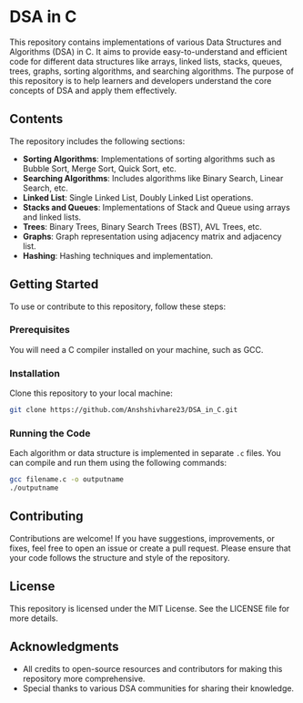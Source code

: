 # DSA in C

This repository contains implementations of various Data Structures and Algorithms (DSA) in C. It aims to provide easy-to-understand and efficient code for different data structures like arrays, linked lists, stacks, queues, trees, graphs, sorting algorithms, and searching algorithms. The purpose of this repository is to help learners and developers understand the core concepts of DSA and apply them effectively.

## Contents

The repository includes the following sections:

- **Sorting Algorithms**: Implementations of sorting algorithms such as Bubble Sort, Merge Sort, Quick Sort, etc.
- **Searching Algorithms**: Includes algorithms like Binary Search, Linear Search, etc.
- **Linked List**: Single Linked List, Doubly Linked List operations.
- **Stacks and Queues**: Implementations of Stack and Queue using arrays and linked lists.
- **Trees**: Binary Trees, Binary Search Trees (BST), AVL Trees, etc.
- **Graphs**: Graph representation using adjacency matrix and adjacency list.
- **Hashing**: Hashing techniques and implementation.

## Getting Started

To use or contribute to this repository, follow these steps:

### Prerequisites

You will need a C compiler installed on your machine, such as GCC.

### Installation

Clone this repository to your local machine:

```bash
git clone https://github.com/Anshshivhare23/DSA_in_C.git
```

### Running the Code

Each algorithm or data structure is implemented in separate `.c` files. You can compile and run them using the following commands:

```bash
gcc filename.c -o outputname
./outputname
```

## Contributing

Contributions are welcome! If you have suggestions, improvements, or fixes, feel free to open an issue or create a pull request. Please ensure that your code follows the structure and style of the repository.

## License

This repository is licensed under the MIT License. See the LICENSE file for more details.

## Acknowledgments

- All credits to open-source resources and contributors for making this repository more comprehensive.
- Special thanks to various DSA communities for sharing their knowledge.
